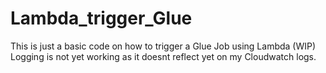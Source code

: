 # Lambda_trigger_Glue
This is just a basic code on how to trigger a Glue Job using Lambda (WIP)
Logging is not yet working as it doesnt reflect yet on my Cloudwatch logs.
